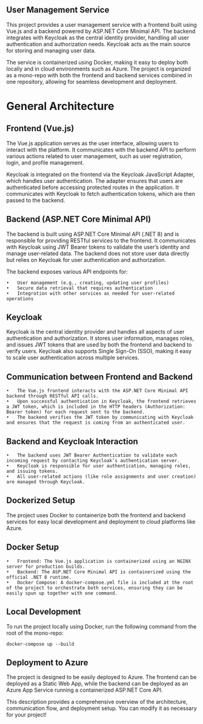 ## User Management Service

This project provides a user management service with a frontend built using Vue.js and a backend powered by ASP.NET Core Minimal API. The backend integrates with Keycloak as the central identity provider, handling all user authentication and authorization needs. Keycloak acts as the main source for storing and managing user data.

The service is containerized using Docker, making it easy to deploy both locally and in cloud environments such as Azure. The project is organized as a mono-repo with both the frontend and backend services combined in one repository, allowing for seamless development and deployment.

# General Architecture

## Frontend (Vue.js)

The Vue.js application serves as the user interface, allowing users to interact with the platform. It communicates with the backend API to perform various actions related to user management, such as user registration, login, and profile management.

Keycloak is integrated on the frontend via the Keycloak JavaScript Adapter, which handles user authentication. The adapter ensures that users are authenticated before accessing protected routes in the application. It communicates with Keycloak to fetch authentication tokens, which are then passed to the backend.

## Backend (ASP.NET Core Minimal API)

The backend is built using ASP.NET Core Minimal API (.NET 8) and is responsible for providing RESTful services to the frontend. It communicates with Keycloak using JWT Bearer tokens to validate the user’s identity and manage user-related data. The backend does not store user data directly but relies on Keycloak for user authentication and authorization.

The backend exposes various API endpoints for:

	•	User management (e.g., creating, updating user profiles)
	•	Secure data retrieval that requires authentication
	•	Integration with other services as needed for user-related operations

## Keycloak

Keycloak is the central identity provider and handles all aspects of user authentication and authorization. It stores user information, manages roles, and issues JWT tokens that are used by both the frontend and backend to verify users. Keycloak also supports Single Sign-On (SSO), making it easy to scale user authentication across multiple services.

## Communication between Frontend and Backend

	•	The Vue.js frontend interacts with the ASP.NET Core Minimal API backend through RESTful API calls.
	•	Upon successful authentication in Keycloak, the frontend retrieves a JWT token, which is included in the HTTP headers (Authorization: Bearer token) for each request sent to the backend.
	•	The backend verifies the JWT token by communicating with Keycloak and ensures that the request is coming from an authenticated user.

## Backend and Keycloak Interaction

	•	The backend uses JWT Bearer Authentication to validate each incoming request by contacting Keycloak’s authentication server.
	•	Keycloak is responsible for user authentication, managing roles, and issuing tokens.
	•	All user-related actions (like role assignments and user creation) are managed through Keycloak.

## Dockerized Setup

The project uses Docker to containerize both the frontend and backend services for easy local development and deployment to cloud platforms like Azure.

## Docker Setup

	•	Frontend: The Vue.js application is containerized using an NGINX server for production builds.
	•	Backend: The ASP.NET Core Minimal API is containerized using the official .NET 8 runtime.
	•	Docker Compose: A docker-compose.yml file is included at the root of the project to orchestrate both services, ensuring they can be easily spun up together with one command.

## Local Development

To run the project locally using Docker, run the following command from the root of the mono-repo:

`docker-compose up --build`

## Deployment to Azure

The project is designed to be easily deployed to Azure. The frontend can be deployed as a Static Web App, while the backend can be deployed as an Azure App Service running a containerized ASP.NET Core API.

This description provides a comprehensive overview of the architecture, communication flow, and deployment setup. You can modify it as necessary for your project!